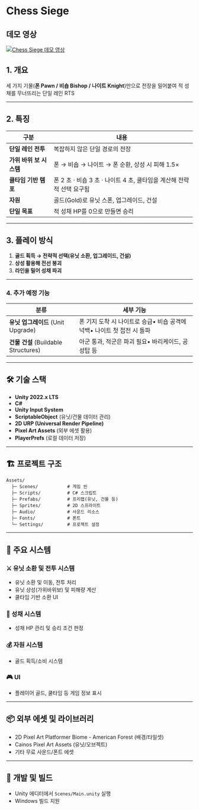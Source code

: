﻿# Chess Siege

## 데모 영상

[![Chess Siege 데모 영상](https://img.youtube.com/vi/HRmko2l1RnI/0.jpg)](https://youtu.be/HRmko2l1RnI?si=Q9jC8d8IN5zYlUEo)

## 1. 개요

세 가지 기물(**폰 Pawn / 비숍 Bishop / 나이트 Knight**)만으로 전장을 밀어붙여 적 성채를 무너뜨리는 단일 레인 RTS

---

## 2. 특징

| 구분 | 내용                                            |
| --- |-----------------------------------------------|
| **단일 레인 전투** | 복잡하지 않은 단일 경로의 전장                             |
| **가위 바위 보 시스템** | 폰 → 비숍 → 나이트 → 폰 순환, 상성 시 피해 1.5×             |
| **쿨타임 기반 템포** | 폰 2 초 · 비숍 3 초 · 나이트 4 초, 쿨타임을 계산해 전략적 선택 요구됨 |
| **자원** | 골드(Gold)로 유닛 스폰, 업그레이드, 건설                    |
| **단일 목표** | 적 성채 HP를 0으로 만들면 승리                           |

---

## 3. 플레이 방식

1. **골드 획득 → 전략적 선택(유닛 소환, 업그레이드, 건설)**
2. **상성 활용해 전선 붕괴**
3. **라인을 밀어 성채 파괴**

---

### 4. 추가 예정 기능

| 분류 | 세부 기능                                       |
| --- |---------------------------------------------|
| **유닛 업그레이드** (Unit Upgrade) | 폰 기지 도착 시 나이트로 승급• 비숍 공격에 넉백• 나이트 첫 접전 시 돌파 |
| **건물 건설** (Buildable Structures) | 아군 통과, 적군은 파괴 필요• 바리케이드, 공성탑 등              |

---

## 🛠 기술 스택

- **Unity 2022.x LTS**
- **C#**
- **Unity Input System**
- **ScriptableObject** (유닛/건물 데이터 관리)
- **2D URP (Universal Render Pipeline)**
- **Pixel Art Assets** (외부 에셋 활용)
- **PlayerPrefs** (로컬 데이터 저장)

---

## 🏗️ 프로젝트 구조

```
Assets/
  ├─ Scenes/           # 게임 씬
  ├─ Scripts/          # C# 스크립트
  ├─ Prefabs/          # 프리팹(유닛, 건물 등)
  ├─ Sprites/          # 2D 스프라이트
  ├─ Audio/            # 사운드 리소스
  ├─ Fonts/            # 폰트
  └─ Settings/         # 프로젝트 설정
```

---

## 🚀 주요 시스템

### ⚔️ 유닛 소환 및 전투 시스템
- 유닛 소환 및 이동, 전투 처리
- 유닛 상성(가위바위보) 및 피해량 계산
- 쿨타임 기반 소환 UI

### 🏰 성채 시스템
- 성채 HP 관리 및 승리 조건 판정

### 💰 자원 시스템
- 골드 획득/소비 시스템

### 🎮 UI
- 플레이어 골드, 쿨타임 등 게임 정보 표시

---

## 📦 외부 에셋 및 라이브러리

- 2D Pixel Art Platformer Biome - American Forest (배경/타일셋)
- Cainos Pixel Art Assets (유닛/오브젝트)
- 기타 무료 사운드/폰트 에셋

---

## 📝 개발 및 빌드

- Unity 에디터에서 `Scenes/Main.unity` 실행
- Windows 빌드 지원
